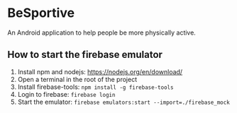 # BeSportive

An Android application to help people be more physically active.

## How to start the firebase emulator

1. Install npm and nodejs: https://nodejs.org/en/download/
2. Open a terminal in the root of the project
3. Install firebase-tools: `npm install -g firebase-tools`
4. Login to firebase: `firebase login`
5. Start the emulator: `firebase emulators:start --import=./firebase_mock`
